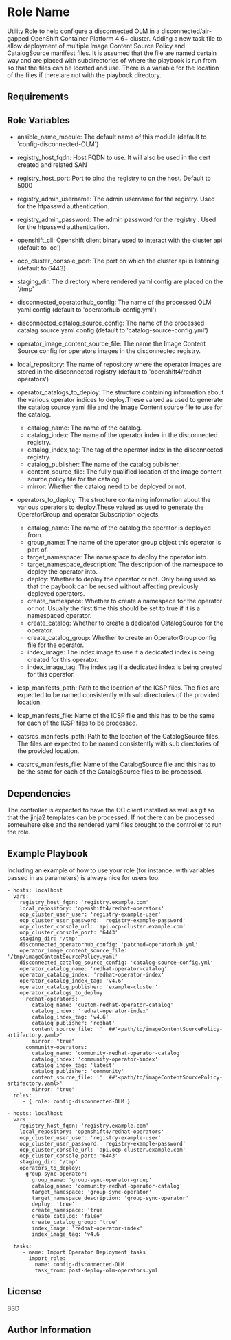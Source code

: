 Role Name
=========

Utility Role to help configure a disconnected OLM in a disconnected/air-gapped OpenShift Container Platform 4.6+ cluster. 
Adding a new task file to allow deployment of multiple Image Content Source Policy and CatalogSource manifest files. It is assumed that the file are named certain way and are placed with subdirectories of where the playbook is run from so that the files can be located and use. There is a variable for the location of the files if there are not with the playbook directory. 

Requirements
------------


Role Variables
--------------

- ansible_name_module: The default name of this module (default to 'config-disconnected-OLM')
- registry_host_fqdn: Host FQDN to use. It will also be used in the cert created and related SAN
- registry_host_port: Port to bind the registry to on the host. Default to 5000
- registry_admin_username: The admin username for the registry. Used for the htpasswd authentication.
- registry_admin_password: The admin password for the registry . Used for the htpasswd authentication.
- openshift_cli: Openshift client binary used to interact with the cluster api (default to 'oc')
- ocp_cluster_console_port: The port on which the cluster api is listening (default to 6443)
- staging_dir: The directory where rendered yaml config are placed on the '/tmp'
- disconnected_operatorhub_config: The name of the processed OLM yaml config (default to 'operatorhub-config.yml')
- disconnected_catalog_source_config: The name of the processed catalag source yaml config (default to 'catalog-source-config.yml')
- operator_image_content_source_file: The name the Image Content Source config for operators images in the disconnected registry. 
- local_repository: The name of repository where the operator images are stored in the disconnected registry (default to 'openshift4/redhat-operators')
- operator_catalogs_to_deploy: The structure containing information about the various operator indices to deploy.These valued as used to generate the catalog source yaml file and the Image Content source file to use for the catalog.
   - catalog_name: The name of the catalog.
   - catalog_index: The name of the operator index in the disconnected registry. 
   - catalog_index_tag: The tag of the operator index in the disconnected registry.
   - catalog_publisher: The name of the catalog publisher.
   - content_source_file: The fully qualified location of the image content source policy file for the catalog
   - mirror: Whether the catalog need to be deployed or not. 
- operators_to_deploy: The structure containing information about the various operators to deploy.These valued as used to generate the OperatorGroup and operator Subscription objects.
   - catalog_name: The name of the catalog the operator is deployed from.
   - group_name: The name of the operator group object this operator is part of.
   - target_namespace: The namespace to deploy the operator into.
   - target_namespace_description: The description of the namespace to deploy the operator into.
   - deploy:  Whether to deploy the operator or not. Only being used so that the paybook can be reused without affecting previously deployed operators.
   - create_namespace: Whether to create a namespace for the operator or not. Usually the first time this should be set to true if it is a namespaced operator.
   - create_catalog:  Whether to create a dedicated CatalogSource for the operator.
   - create_catalog_group: Whether to create an OperatorGroup config file for the operator.
   - index_image:  The index image to use if a dedicated index is being created for this operator.
   - index_image_tag: The index tag if a dedicated index is being created for this operator.

- icsp_manifests_path: Path to the location of the ICSP files. The files are expected to be named consistently with sub directories of the provided location.
- icsp_manifests_file: Name of the ICSP file and this has to be the same for each of the ICSP files to be processed.
- catsrcs_manifests_path: Path to the location of the CatalogSource files. The files are expected to be named consistently with sub directories of the provided location.
- catsrcs_manifests_file: Name of the CatalogSource file and this has to be the same for each of the CatalogSource files to be processed.

Dependencies
------------

The controller is expected to have the OC client installed as well as git so that the jinja2 templates can be processed. If not there can be processed somewhere else and the rendered yaml files brought to the controller to run the role.

Example Playbook
----------------

Including an example of how to use your role (for instance, with variables passed in as parameters) is always nice for users too:

    - hosts: localhost 
      vars:
        registry_host_fqdn: 'registry.example.com'
        local_repository: 'openshift4/redhat-operators'
        ocp_cluster_user_user: 'registry-example-user'
        ocp_cluster_user_password: 'registry-example-password'
        ocp_cluster_console_url: 'api.ocp-cluster.example.com'
        ocp_cluster_console_port: '6443'
        staging_dir: '/tmp'
        disconnected_operatorhub_config: 'patched-operatorhub.yml'
        operator_image_content_source_file: '/tmp/imageContentSourcePolicy.yaml'
        disconnected_catalog_source_config: 'catalog-source-config.yml'
        operator_catalog_name: 'redhat-operator-catalog'
        operator_catalog_index: 'redhat-operator-index'
        operator_catalog_index_tag: 'v4.6'
        operator_catalog_publisher: 'example-cluster'
        operator_catalogs_to_deploy:
          redhat-operators:
            catalog_name: 'custom-redhat-operator-catalog'
            catalog_index: 'redhat-operator-index'
            catalog_index_tag: 'v4.6'
            catalog_publisher: 'redhat'
            content_source_file: ''  ##'<path/to/imageContentSourcePolicy-artifactory.yaml>'
            mirror: "true"
          community-operators:
            catalog_name: 'community-redhat-operator-catalog'
            catalog_index: 'community-operator-index'
            catalog_index_tag: 'latest'
            catalog_publisher: 'community'
            content_source_file: ''  ##'<path/to/imageContentSourcePolicy-artifactory.yaml>'
            mirror: "true"
      roles:
         - { role: config-disconnected-OLM }

    - hosts: localhost 
      vars:
        registry_host_fqdn: 'registry.example.com'
        local_repository: 'openshift4/redhat-operators'
        ocp_cluster_user_user: 'registry-example-user'
        ocp_cluster_user_password: 'registry-example-password'
        ocp_cluster_console_url: 'api.ocp-cluster.example.com'
        ocp_cluster_console_port: '6443'
        staging_dir: '/tmp'
        operators_to_deploy:
          group-sync-operator:
            group_name: 'group-sync-operator-group'
            catalog_name: 'community-redhat-operator-catalog'
            target_namespace: 'group-sync-operator'
            target_namespace_description: 'group-sync-operator'
            deploy: 'true'
            create_namespace: 'true'
            create_catalog: 'false'
            create_catalog_group: 'true'
            index_image: 'redhat-operator-index'
            index_image_tag: 'v4.6

      tasks:
         - name: Import Operator Deployment tasks
           import_role:
             name: config-disconnected-OLM
             task_from: post-deploy-olm-operators.yml 

License
-------

BSD

Author Information
------------------

